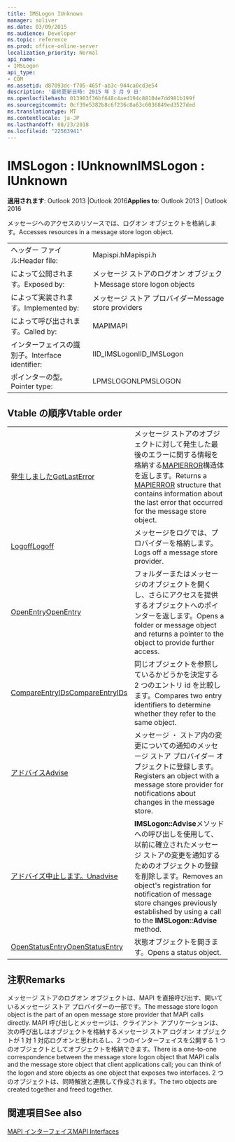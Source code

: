 ```yaml
---
title: IMSLogon IUnknown
manager: soliver
ms.date: 03/09/2015
ms.audience: Developer
ms.topic: reference
ms.prod: office-online-server
localization_priority: Normal
api_name:
- IMSLogon
api_type:
- COM
ms.assetid: d87093dc-f705-465f-ab3c-944ca0cd3e54
description: '最終更新日時: 2015 年 3 月 9 日'
ms.openlocfilehash: 013903f36bf648c4aed194c88104e7dd981b199f
ms.sourcegitcommit: 0cf39e5382b8c6f236c8a63c6036849ed3527ded
ms.translationtype: MT
ms.contentlocale: ja-JP
ms.lasthandoff: 08/23/2018
ms.locfileid: "22563941"
---
```

# <a name="imslogon--iunknown"></a><span data-ttu-id="a9258-103">IMSLogon : IUnknown</span><span class="sxs-lookup"><span data-stu-id="a9258-103">IMSLogon : IUnknown</span></span>

  
  
<span data-ttu-id="a9258-104">**適用されます**: Outlook 2013 |Outlook 2016</span><span class="sxs-lookup"><span data-stu-id="a9258-104">**Applies to**: Outlook 2013 | Outlook 2016</span></span> 
  
<span data-ttu-id="a9258-105">メッセージへのアクセスのリソースでは、ログオン オブジェクトを格納します。</span><span class="sxs-lookup"><span data-stu-id="a9258-105">Accesses resources in a message store logon object.</span></span>
  
|||
|:-----|:-----|
|<span data-ttu-id="a9258-106">ヘッダー ファイル:</span><span class="sxs-lookup"><span data-stu-id="a9258-106">Header file:</span></span>  <br/> |<span data-ttu-id="a9258-107">Mapispi.h</span><span class="sxs-lookup"><span data-stu-id="a9258-107">Mapispi.h</span></span>  <br/> |
|<span data-ttu-id="a9258-108">によって公開されます。</span><span class="sxs-lookup"><span data-stu-id="a9258-108">Exposed by:</span></span>  <br/> |<span data-ttu-id="a9258-109">メッセージ ストアのログオン オブジェクト</span><span class="sxs-lookup"><span data-stu-id="a9258-109">Message store logon objects</span></span>  <br/> |
|<span data-ttu-id="a9258-110">によって実装されます。</span><span class="sxs-lookup"><span data-stu-id="a9258-110">Implemented by:</span></span>  <br/> |<span data-ttu-id="a9258-111">メッセージ ストア プロバイダー</span><span class="sxs-lookup"><span data-stu-id="a9258-111">Message store providers</span></span>  <br/> |
|<span data-ttu-id="a9258-112">によって呼び出されます。</span><span class="sxs-lookup"><span data-stu-id="a9258-112">Called by:</span></span>  <br/> |<span data-ttu-id="a9258-113">MAPI</span><span class="sxs-lookup"><span data-stu-id="a9258-113">MAPI</span></span>  <br/> |
|<span data-ttu-id="a9258-114">インターフェイスの識別子。</span><span class="sxs-lookup"><span data-stu-id="a9258-114">Interface identifier:</span></span>  <br/> |<span data-ttu-id="a9258-115">IID_IMSLogon</span><span class="sxs-lookup"><span data-stu-id="a9258-115">IID_IMSLogon</span></span>  <br/> |
|<span data-ttu-id="a9258-116">ポインターの型。</span><span class="sxs-lookup"><span data-stu-id="a9258-116">Pointer type:</span></span>  <br/> |<span data-ttu-id="a9258-117">LPMSLOGON</span><span class="sxs-lookup"><span data-stu-id="a9258-117">LPMSLOGON</span></span>  <br/> |
   
## <a name="vtable-order"></a><span data-ttu-id="a9258-118">Vtable の順序</span><span class="sxs-lookup"><span data-stu-id="a9258-118">Vtable order</span></span>

|||
|:-----|:-----|
|[<span data-ttu-id="a9258-119">発生しました</span><span class="sxs-lookup"><span data-stu-id="a9258-119">GetLastError</span></span>](imslogon-getlasterror.md) <br/> |<span data-ttu-id="a9258-120">メッセージ ストアのオブジェクトに対して発生した最後のエラーに関する情報を格納する[MAPIERROR](mapierror.md)構造体を返します。</span><span class="sxs-lookup"><span data-stu-id="a9258-120">Returns a [MAPIERROR](mapierror.md) structure that contains information about the last error that occurred for the message store object.</span></span>  <br/> |
|[<span data-ttu-id="a9258-121">Logoff</span><span class="sxs-lookup"><span data-stu-id="a9258-121">Logoff</span></span>](imslogon-logoff.md) <br/> |<span data-ttu-id="a9258-122">メッセージをログでは、プロバイダーを格納します。</span><span class="sxs-lookup"><span data-stu-id="a9258-122">Logs off a message store provider.</span></span>  <br/> |
|[<span data-ttu-id="a9258-123">OpenEntry</span><span class="sxs-lookup"><span data-stu-id="a9258-123">OpenEntry</span></span>](imslogon-openentry.md) <br/> |<span data-ttu-id="a9258-124">フォルダーまたはメッセージのオブジェクトを開くし、さらにアクセスを提供するオブジェクトへのポインターを返します。</span><span class="sxs-lookup"><span data-stu-id="a9258-124">Opens a folder or message object and returns a pointer to the object to provide further access.</span></span>  <br/> |
|[<span data-ttu-id="a9258-125">CompareEntryIDs</span><span class="sxs-lookup"><span data-stu-id="a9258-125">CompareEntryIDs</span></span>](imslogon-compareentryids.md) <br/> |<span data-ttu-id="a9258-126">同じオブジェクトを参照しているかどうかを決定する 2 つのエントリ id を比較します。</span><span class="sxs-lookup"><span data-stu-id="a9258-126">Compares two entry identifiers to determine whether they refer to the same object.</span></span>  <br/> |
|[<span data-ttu-id="a9258-127">アドバイス</span><span class="sxs-lookup"><span data-stu-id="a9258-127">Advise</span></span>](imslogon-advise.md) <br/> |<span data-ttu-id="a9258-128">メッセージ ・ ストア内の変更についての通知のメッセージ ストア プロバイダー オブジェクトに登録します。</span><span class="sxs-lookup"><span data-stu-id="a9258-128">Registers an object with a message store provider for notifications about changes in the message store.</span></span>  <br/> |
|[<span data-ttu-id="a9258-129">アドバイズ中止します。</span><span class="sxs-lookup"><span data-stu-id="a9258-129">Unadvise</span></span>](imslogon-unadvise.md) <br/> |<span data-ttu-id="a9258-130">**IMSLogon::Advise**メソッドへの呼び出しを使用して、以前に確立されたメッセージ ストアの変更を通知するためのオブジェクトの登録を削除します。</span><span class="sxs-lookup"><span data-stu-id="a9258-130">Removes an object's registration for notification of message store changes previously established by using a call to the **IMSLogon::Advise** method.</span></span>  <br/> |
|[<span data-ttu-id="a9258-131">OpenStatusEntry</span><span class="sxs-lookup"><span data-stu-id="a9258-131">OpenStatusEntry</span></span>](imslogon-openstatusentry.md) <br/> |<span data-ttu-id="a9258-132">状態オブジェクトを開きます。</span><span class="sxs-lookup"><span data-stu-id="a9258-132">Opens a status object.</span></span>  <br/> |
   
## <a name="remarks"></a><span data-ttu-id="a9258-133">注釈</span><span class="sxs-lookup"><span data-stu-id="a9258-133">Remarks</span></span>

<span data-ttu-id="a9258-134">メッセージ ストアのログオン オブジェクトは、MAPI を直接呼び出す、開いているメッセージ ストア プロバイダーの一部です。</span><span class="sxs-lookup"><span data-stu-id="a9258-134">The message store logon object is the part of an open message store provider that MAPI calls directly.</span></span> <span data-ttu-id="a9258-135">MAPI 呼び出しとメッセージは、クライアント アプリケーションは、次の呼び出しはオブジェクトを格納するメッセージ ストア ログオン オブジェクトが 1 対 1 対応ログオンと思われるし、2 つのインターフェイスを公開する 1 つのオブジェクトとしてオブジェクトを格納できます。</span><span class="sxs-lookup"><span data-stu-id="a9258-135">There is a one-to-one correspondence between the message store logon object that MAPI calls and the message store object that client applications call; you can think of the logon and store objects as one object that exposes two interfaces.</span></span> <span data-ttu-id="a9258-136">2 つのオブジェクトは、同時解放と連携して作成されます。</span><span class="sxs-lookup"><span data-stu-id="a9258-136">The two objects are created together and freed together.</span></span>
  
## <a name="see-also"></a><span data-ttu-id="a9258-137">関連項目</span><span class="sxs-lookup"><span data-stu-id="a9258-137">See also</span></span>



[<span data-ttu-id="a9258-138">MAPI インターフェイス</span><span class="sxs-lookup"><span data-stu-id="a9258-138">MAPI Interfaces</span></span>](mapi-interfaces.md)

